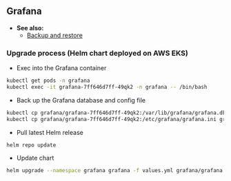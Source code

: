 ## Grafana

- **See also:**
  - [Backup and restore](https://grafana.com/docs/grafana/latest/administration/back-up-grafana/)

### Upgrade process (Helm chart deployed on AWS EKS)
- Exec into the Grafana container
```bash
kubectl get pods -n grafana
kubectl exec -it grafana-7ff646d7ff-49qk2 -n grafana -- /bin/bash
```
- Back up the Grafana database and config file
```bash
kubectl cp grafana/grafana-7ff646d7ff-49qk2:/var/lib/grafana/grafana.db grafana.db
kubectl cp grafana/grafana-7ff646d7ff-49qk2:/etc/grafana/grafana.ini grafana.ini
```
- Pull latest Helm release
```bash
helm repo update
```
- Update chart
```bash
helm upgrade --namespace grafana grafana -f values.yml grafana/grafana
```
